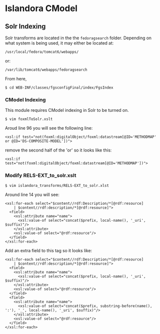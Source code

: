 # Islandora CModel


## Solr Indexing

Solr transforms are located in the the `fedoragsearch` folder. Depending on what system is being
used, it may either be located at:

    /usr/local/fedora/tomcat6/webapps/

or:

    /var/lib/tomcat6/webapps/fedoragsearch

From here,

    $ cd WEB-INF/classes/fgsconfigFinal/index/FgsIndex

### CModel Indexing
This module requires CModel indexing in Solr to be turned on.

    $ vim foxmlToSolr.xslt


Aroud line 96 you will see the following line:

    <xsl:if test="not(foxml:digitalObject/foxml:datastream[@ID='METHODMAP'
    or @ID='DS-COMPOSITE-MODEL'])">

remove the second half of the 'or' so it looks like this:

    <xsl:if test="not(foxml:digitalObject/foxml:datastream[@ID='METHODMAP'])">

### Modify RELS-EXT_to_solr.xslt

    $ vim islandora_transforms/RELS-EXT_to_solr.xlst

Around line 14 you will see:

    <xsl:for-each select="$content//rdf:Description/*[@rdf:resource]
        | $content//rdf:description/*[@rdf:resource]">
      <field>
        <xsl:attribute name="name">
          <xsl:value-of select="concat($prefix, local-name(), '_uri', $suffix)"/>
        </xsl:attribute>
        <xsl:value-of select="@rdf:resource"/>
      </field>
    </xsl:for-each>

Add an extra field to this tag so it looks like:

    <xsl:for-each select="$content//rdf:Description/*[@rdf:resource]
        | $content//rdf:description/*[@rdf:resource]">
      <field>
        <xsl:attribute name="name">
          <xsl:value-of select="concat($prefix, local-name(), '_uri', $suffix)"/>
        </xsl:attribute>
        <xsl:value-of select="@rdf:resource"/>
      </field>
      <field>
        <xsl:attribute name="name">
          <xsl:value-of select="concat($prefix, substring-before(name(), ':'), '_', local-name(), '_uri', $suffix)"/>
        </xsl:attribute>
        <xsl:value-of select="@rdf:resource"/>
      </field>
    </xsl:for-each>




